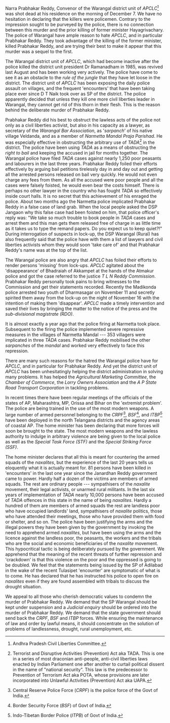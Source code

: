 Narra Prabhakar Reddy, Convenor of the
Warangal district unit of _APCLC_[^apclc] was shot
dead at his residence on the morning of
December 7. We have no hesitation in declaring
that the killers were policemen. Contrary
to the impression sought to be purveyed by
the police, there is no connection between
this murder and the prior killing of former
minister Hayagrivachary. The police of
Warangal have ample reason to hate
_APCLC_, and in particular Prabhakar Reddy.
They took advantage of the killing of the
former minister, killed Prabhakar Reddy,
and are trying their best to make it appear
that this murder was a sequel to the first.

[^apclc]: Andhra Pradesh Civil Liberties Committee.

The Warangal district unit of _APCLC_,
which had become inactive after the
police killed the district unit president
Dr Ramanadham in 1985, was revived last
August and has been working very actively.
The police have come to see it as an obstacle
to the _rule of the jungle_ that they have let
loose in the district. The district unit of
_APCLC_ has been exposing the daily police
assault on villages, and the frequent 'encounters'
that have been taking place ever
since D T Naik took over as SP of the
district. The police apparently decided that
unless they kill one more civil liberties leader
in Warangal, they cannot get rid of this
thorn in their flesh. This is the reason behind
the deliberate murder of Prabhakar Reddy.

Prabhakar Reddy did his best to obstruct
the lawless acts of the police not only as a
civil liberties activist, but also in his capacity
as a lawyer, as secretary of the _Warangal Bar
Association_, as '_sarpanch_' of his native
village Veldanda, and as a member of
_Narmetta Mandal Praja Parishad_. He was
especially effective in obstructing the arbitrary
use of _TADA_[^tada] in the district. The
police have been using _TADA_ as a means of
obstructing the _right to bail_ and keeping the
accused in jail for months together. The
Warangal police have filed _TADA_ cases
against nearly 1,250 poor peasants and
labourers in the last three years. Prabhakar
Reddy foiled their efforts effectively by arguing
bail petitions tirelessly day in and day
out and getting all the arrested persons
released on bail very quickly. He would not
even charge any fees from them. As all the
accused were poor people and all the cases
were falsely foisted, he would even bear the
costs himself. There is perhaps no other
lawyer in the country who has fought _TADA_
so effectively inside court halls. It is no secret
that this achievement of his enraged the
police. About two months ago the Narmetta
police implicated Prabhakar Reddy in a false
case of land grab. When the local people
asked the DSP Jangaon why this false case
had been foisted on him, that police officer's
reply was: "We take so much trouble to book
people in _TADA_ cases and arrest them and
this man gets them released free of charge
in as little time as it takes us to type the
remand papers. Do you expect us to keep
quiet?!" During interrogation of suspects in
lock-up, the DSP Warangal (Rural) has also
frequently said that the police have with
them a list of lawyers and civil liberties
activists whom they would soon 'take care
of' and that Prabhakar Reddy's name was
at the top of the list.

[^tada]: Terrorist and Disruptive Activities (Prevention) Act aka TADA. This is one in a series of most draconian anti-people, anti-civil liberties laws enacted by Indian Parliament one after another to curtail political dissent in the name of "national security". This law is the predecessor to Prevention of Terrorism Act aka POTA, whose provisions are later incorporated into Unlawful Activities (Prevention) Act aka UAPA.

The Warangal police are also angry that
_APCLC_ has foiled their efforts to render
persons 'missing' from lock-ups. _APCLC_
agitated about the 'disappearance' of
Bhadraiah of Akkampet at the hands of the
Atmakur police and got the case referred to
the justice _T L N Reddy Commission_.
Prabhakar Reddy personally took pains to
bring witnesses to the Commission and get
their statements recorded. Recently the
Madikonda police arrested two youth of
Dharmasagar on November 11 and secretly
spirited them away from the lock-up on the
night of November 16 with the intention of
making them 'disappear'. _APCLC_ made a
timely intervention and saved their lives by
bringing the matter to the notice of the press
and the _sub-divisional magistrate (RDO)_.

It is almost exactly a year ago that the
police firing at Narmetta took place. Subsequent
to the firing the police implemented
severe repressive measures in the villages of
Narmetta Mandal --- 353 villagers were implicated
in three _TADA_ cases. Prabhakar
Reddy mobilised the other _sarpanches_ of the
_mandal_ and worked very effectively to face
this repression.

There are many such reasons for the
hatred the Warangal police have for _APCLC_,
and in particular for Prabhakar Reddy. And
yet the district unit of _APCLC_ has been
unhesitatingly helping the district administration
in solving many problems. It
has helped the _Agricultural Marketing Committee_,
the _Chamber of Commerce_, the
_Lorry Owners Association_ and the _A P State
Road Transport Corporation_ in tackling
problems.

In recent times there have been regular
meetings of the officials of the states of AP,
Maharashtra, MP, Orissa and Bihar on the
'extremist problem'. The police are being
trained in the use of the most modern
weapons. A large number of armed personnel
belonging to the _CRPF_[^crpf], _BSF_[^bsf], and _ITBP_[^itbp]
have been deployed in the north Telangana
districts and the agency areas of coastal AP.
The home minister has been declaring that
more forces will soon be brought to the state.
The most modern weapons and the lawless
authority to indulge in arbitrary violence are
being given to the local police as well as the
_Special Task Force (STF)_ and the _Special
Striking Force (SSF)_.

[^crpf]: Central Reserve Police Force (_CRPF_) is the police force of the Govt of India.

[^bsf]: Border Security Force (_BSF_) of Govt of India.

[^itbp]: Indo-Tibetan Border Police (_ITPB_) of Govt of India.

The home minister declares that all this
is meant for countering the armed squads
of the _naxalites_, but the experience of the
last 20 years tells us eloquently what it is actually
meant for. 81 persons have been killed
in 'encounters' in the last one year since
the Janardhan Reddy government came to
power. Hardly half a dozen of the victims
are members of armed squads. The rest are
ordinary people --- sympathisers of the _naxalite_
movement, their legal activists, or
unarmed rural militants. In the last six years
of implementation of _TADA_ nearly 10,000
persons have been accused of _TADA_
offences in this state in the name of being
_naxalites_. Hardly a hundred of them are
members of armed squads the rest are
landless poor who have occupied landlords'
land, sympathisers of _naxalite_ politics, those
who have attended their meetings, those who
have provided them with food or shelter, and
so on. The police have been justifying the
arms and the illegal powers they have been
given by the government by invoking the
need to apprehend armed _naxalites_, but have
been using the arms and the licence against
the landless poor, the peasants, the workers
and the tribals who are the social and
economic beneficiaries of the _naxalite_ movement.
This hypocritical tactic is being
deliberately pursued by the government. We
apprehend that the meaning of the recent
threats of further repression and 'crackdown'
is that this violence on the poor and the
oppressed is going to be doubled. We feel
that the statements being issued by the SP
of Adilabad in the wake of the recent
Tulasipet 'encounter' are symptomatic of
what is to come. He has declared that he has
instructed his police to open fire on _naxalites_
even if they are found assembled with tribals
to discuss the drought situation.

We appeal to all those who cherish
democratic values to condemn the murder
of Prabhakar Reddy. We demand that the
SP Warangal should be kept under suspension
and a _Judicial enquiry_ should be
ordered into the murder of Prabhakar Reddy.
We demand that the state government
should send back the _CRPF_, _BSF_ and _ITBP_
forces. While ensuring the maintenance of
law and order by lawful means, it should
concentrate on the solution of problems of
landlessness, drought, rural unemployment,
etc.

